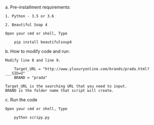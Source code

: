 a.  Pre-installment requirements: 

    1. Python - 3.5 or 3.6

    2. Beautiful Soap 4 

    Open your cmd or shell, Type

        pip install beautifulsoup4

b. How to modify code and run: 

    Modify line 8 and line 9. 

        Target_URL = "http://www.yluxuryonline.com/brands/prada.html?___SID=U"
        BRAND = "prada"

    Target_URL is the searching URL that you need to input. 
    BRAND is the folder name that script will create. 

c. Run the code 
    
    Open your cmd or shell, Type
                
        python scripy.py

